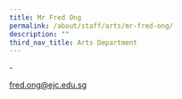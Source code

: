 ```yaml
---
title: Mr Fred Ong
permalink: /about/staff/arts/mr-fred-ong/
description: ""
third_nav_title: Arts Department
---
```





\-

[fred.ong@ejc.edu.sg](mailto:fred.ong@ejc.edu.sg)